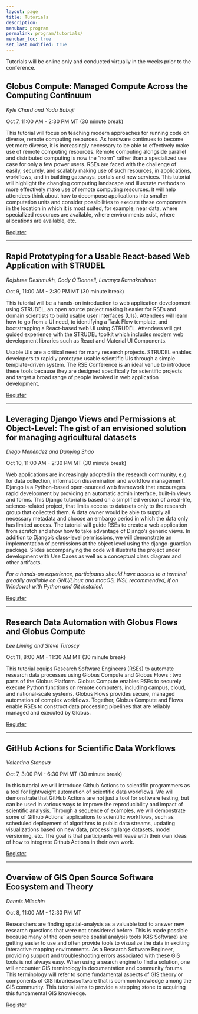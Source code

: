 ```yaml
---
layout: page
title: Tutorials
description: 
menubar: program
permalink: program/tutorials/
menubar_toc: true
set_last_modified: true
---
```


Tutorials will be online only and conducted virtually in the weeks prior to the
conference.

<a name="tutorial-1"></a>
## Globus Compute: Managed Compute Across the Computing Continuum

_Kyle Chard and Yadu Babuji_

Oct 7, 11:00 AM - 2:30 PM MT (30 minute break)

This tutorial will focus on teaching modern approaches for running code on diverse, remote
computing resources. As hardware continues to become yet more diverse, it is increasingly
necessary to be able to effectively make use of remote computing resources. Remote
computing alongside parallel and distributed computing is now the “norm” rather than a
specialized use case for only a few power users. RSEs are faced with the challenge of easily,
securely, and scalably making use of such resources, in applications, workflows, and in building
gateways, portals and new services. This tutorial will highlight the changing computing
landscape and illustrate methods to more effectively make use of remote computing resources.
It will help attendees think about how to decompose applications into smaller computation units
and consider possibilities to execute these components in the location in which it is most suited,
for example, near data, where specialized resources are available, where environments exist,
where allocations are available, etc.

<a href="https://zoom.us/meeting/register/tJwkc-iorz0qG9LjZ4bpUvLV3O4Tcz4jEFL-#/registration" target="_blank" class="btn btn-light btn-lg" role="button" alt="Button link to register for a tutorial">Register</a>

------

<a name="tutorial-4"></a>
## Rapid Prototyping for a Usable React-based Web Application with STRUDEL

_Rajshree Deshmukh, Cody O'Donnell, Lavanya Ramakrishnan_

Oct 9, 11:00 AM - 2:30 PM MT (30 minute break)

This tutorial will be a hands-on introduction to web application development using STRUDEL, an open source project making it easier for RSEs and domain scientists to build usable user
interfaces (UIs). Attendees will learn how to go from a UI need, to identifying a Task Flow
template, and bootstrapping a React-based web UI using STRUDEL. Attendees will get guided
experience with the STRUDEL toolkit which includes modern web development libraries such as React and Material UI Components.

Usable UIs are a critical need for many research projects. STRUDEL enables developers to
rapidly prototype usable scientific UIs through a simple template-driven system. The RSE
Conference is an ideal venue to introduce these tools because they are designed specifically for
scientific projects and target a broad range of people involved in web application development.

<a href="https://zoom.us/meeting/register/tJMqd--tqzooHtEtl3ABiR4WBM5nMdwpl83I#/registration" target="_blank" class="btn btn-light btn-lg" role="button" alt="Button link to register for a tutorial">Register</a>

------

<a name="tutorial-5"></a>
## Leveraging Django Views and Permissions at Object-Level: The gist of an envisioned solution for managing agricultural datasets

_Diego Menéndez and Danying Shao_

Oct 10, 11:00 AM - 2:30 PM MT (30 minute break)

Web applications are increasingly adopted in the research community, e.g. for data collection,
information dissemination and workflow management. Django is a Python-based open-sourced
web framework that encourages rapid development by providing an automatic admin interface,
built-in views and forms. This Django tutorial is based on a simplified version of a real-life,
science-related project, that limits access to datasets only to the research group that collected
them. A data owner would be able to supply all necessary metadata and choose an embargo
period in which the data only has limited access. The tutorial will guide RSEs to create a web
application from scratch and show how to take advantage of Django’s generic views. In addition
to Django’s class-level permissions, we will demonstrate an implementation of permissions at
the object level using the django-guardian package.
Slides accompanying the code will illustrate the project under development with Use Cases
as well as a conceptual class diagram and other artifacts.

_For a hands-on experience, participants should have access to a terminal (readily available on GNU/Linux and macOS, WSL recommended, if on Windows) with Python and Git installed._

<a href="https://zoom.us/meeting/register/tJMtd--hqTooHtKXAz0AIVo6qx-3EJUwVeZZ#/registration" target="_blank" class="btn btn-light btn-lg" role="button" alt="Button link to register for a tutorial">Register</a>

------

<a name="tutorial-6"></a>
## Research Data Automation with Globus Flows and Globus Compute

_Lee Liming and Steve Turoscy_

Oct 11, 8:00 AM - 11:30 AM MT (30 minute break)

This tutorial equips Research Software Engineers (RSEs) to automate research data processes
using Globus Compute  and Globus Flows : two parts of the Globus Platform.
Globus Compute enables RSEs to securely execute Python functions on remote computers,
including campus, cloud, and national-scale systems. Globus Flows provides secure, managed
automation of complex workflows. Together, Globus Compute and Flows enable RSEs to
construct data processing pipelines that are reliably managed and executed by Globus.

<a href="https://zoom.us/meeting/register/tJMkfumgqjgtH9WoOoVRPLQZXrhI4AXqW6fN#/registration" target="_blank" class="btn btn-light btn-lg" role="button" alt="Button link to register for a tutorial">Register</a>

------

<a name="tutorial-2"></a>
## GitHub Actions for Scientific Data Workflows

_Valentina Staneva_

Oct 7, 3:00 PM - 6:30 PM MT (30 minute break)

In this tutorial we will introduce Github Actions to scientific programmers as a tool for lightweight
automation of scientific data workflows. We will demonstrate that GitHub Actions are not just a
tool for software testing, but can be used in various ways to improve the reproducibility and
impact of scientific analysis. Through a sequence of examples, we will demonstrate some of
Github Actions' applications to scientific workflows, such as scheduled deployment of algorithms
to public data streams, updating visualizations based on new data, processing large datasets,
model versioning, etc. The goal is that participants will leave with their own ideas of how to
integrate Github Actions in their own work.

<a href="https://zoom.us/meeting/register/tJEudO2tpjoqG9XF2XNXFKQ_HRXZZ8YDXh7I#/registration" target="_blank" class="btn btn-light btn-lg" role="button" alt="Button link to register for a tutorial">Register</a>

------

<a name="tutorial-3"></a>
## Overview of GIS Open Source Software Ecosystem and Theory

_Dennis Milechin_

Oct 8, 11:00 AM - 12:30 PM MT

Researchers are finding spatial-analysis as a valuable tool to answer new research questions
that were not considered before. This is made possible because many of the open source
spatial analysis tools (GIS Software) are getting easier to use and often provide tools to
visualize the data in exciting interactive mapping environments. As a Research Software
Engineer, providing support and troubleshooting errors associated with these GIS tools is not
always easy. When using a search engine to find a solution, one will encounter GIS terminology
in documentation and community forums. This terminology will refer to some fundamental
aspects of GIS theory or components of GIS libraries/software that is common knowledge
among the GIS community. This tutorial aims to provide a stepping stone to acquiring this
fundamental GIS knowledge.

<a href="https://zoom.us/meeting/register/tJIocumhrj8uGdzeUsarR1uTccELjtrXw09O#/registration" target="_blank" class="btn btn-light btn-lg" role="button" alt="Button link to register for a tutorial">Register</a>
